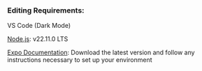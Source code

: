 <h3>Editing Requirements:</h3>

VS Code (Dark Mode)

<a href="https://nodejs.org/en">Node.js</a>: v22.11.0 LTS

<a href="https://docs.expo.dev/">Expo Documentation</a>: Download the latest version and follow any instructions necessary to set up your environment

